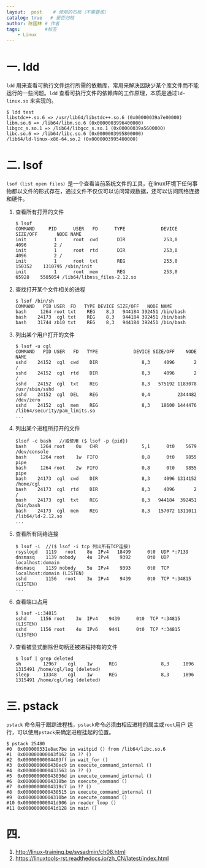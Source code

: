 ```yaml
---
layout:  post    # 使用的布局（不需要改）
catalog: true   # 是否归档
author: 陈国林 # 作者
tags:         #标签
    - Linux
---
```


# 一. ldd
`ldd` 用来查看可执行文件运行所需的依赖库，常用来解决因缺少某个库文件而不能运行的一些问题。`ldd` 查看可执行文件的依赖库的工作原理，本质是通过`ld-linux.so` 来实现的。

```
$ ldd test
libstdc++.so.6 => /usr/lib64/libstdc++.so.6 (0x00000039a7e00000)
libm.so.6 => /lib64/libm.so.6 (0x0000003996400000)
libgcc_s.so.1 => /lib64/libgcc_s.so.1 (0x00000039a5600000)
libc.so.6 => /lib64/libc.so.6 (0x0000003995800000)
/lib64/ld-linux-x86-64.so.2 (0x0000003995400000)
```

# 二. lsof
`lsof（list open files）`是一个查看当前系统文件的工具，在linux环境下任何事物都以文件的形式存在，通过文件不仅仅可以访问常规数据，还可以访问网络连接和硬件。

1. 查看所有打开的文件
   ```
   $ lsof
   COMMAND     PID      USER   FD      TYPE             DEVICE SIZE/OFF       NODE NAME
   init          1      root  cwd       DIR              253,0     4096          2 /
   init          1      root  rtd       DIR              253,0     4096          2 /
   init          1      root  txt       REG              253,0   150352    1310795 /sbin/init
   init          1      root  mem       REG              253,0    65928    5505054 /lib64/libnss_files-2.12.so
   ```
2. 查找打开某个文件相关的进程
   ```
   $ lsof /bin/sh
   COMMAND   PID USER  FD   TYPE DEVICE SIZE/OFF   NODE NAME
   bash     1264 root txt    REG    8,3   944184 392451 /bin/bash
   bash    24173  cgl txt    REG    8,3   944184 392451 /bin/bash
   bash    31744 zb10 txt    REG    8,3   944184 392451 /bin/bash
   ```
3. 列出某个用户打开的文件
   ```
   $ lsof -u cgl
   COMMAND   PID USER   FD   TYPE             DEVICE SIZE/OFF    NODE NAME
   sshd    24152  cgl  cwd    DIR                8,3     4096       2 /
   sshd    24152  cgl  rtd    DIR                8,3     4096       2 /
   sshd    24152  cgl  txt    REG                8,3   575192 1183078 /usr/sbin/sshd
   sshd    24152  cgl  DEL    REG                0,4          2344482 /dev/zero
   sshd    24152  cgl  mem    REG                8,3    18600 1444476 /lib64/security/pam_limits.so
   ...
   ```
4. 列出某个进程所打开的文件
   ```
   $lsof -c bash   //或使用 ($ lsof -p {pid})
   bash     1264 root    0u   CHR                5,1      0t0    5679 /dev/console
   bash     1264 root    1w  FIFO                0,8      0t0    9855 pipe
   bash     1264 root    2w  FIFO                0,8      0t0    9855 pipe
   bash    24173  cgl  cwd    DIR                8,3     4096 1314152 /home/cgl
   bash    24173  cgl  rtd    DIR                8,3     4096       2 /
   bash    24173  cgl  txt    REG                8,3   944184  392451 /bin/bash
   bash    24173  cgl  mem    REG                8,3   157072 1311011 /lib64/ld-2.12.so
   ...
   ```
5. 查看所有网络连接
   ```
   $ lsof -i  //($ lsof -i tcp 列出所有TCP连接)
   rsyslogd   1119   root    8u  IPv4   18499      0t0  UDP *:7139
   dnsmasq    1139 nobody    4u  IPv4    9392      0t0  UDP localhost:domain
   dnsmasq    1139 nobody    5u  IPv4    9393      0t0  TCP localhost:domain (LISTEN)
   sshd       1156   root    3u  IPv4    9439      0t0  TCP *:34815 (LISTEN)
   ...
   ```
6. 查看端口占用
   ```
   $ lsof -i:34815
   sshd     1156 root    3u  IPv4    9439      0t0  TCP *:34815 (LISTEN)
   sshd     1156 root    4u  IPv6    9441      0t0  TCP *:34815 (LISTEN)
   ```
7. 查看被显式删除但句柄还被进程持有的文件
   ```
   $ lsof | grep deleted
   sh        12967    cgl    1w      REG                8,3     1896 1315491 /home/cgl/log (deleted)
   sleep     13348    cgl    1w      REG                8,3     1896 1315491 /home/cgl/log (deleted)
   ```

# 三. pstack
`pstack` 命令用于跟踪进程栈，`pstack`命令必须由相应进程的属主或`root`用户 运行，可以使用`pstack`来确定进程挂起的位置。

```
$ pstack 25480
#0  0x000000331e8ac7be in waitpid () from /lib64/libc.so.6
#1  0x000000000043f162 in ?? ()
#2  0x00000000004403ff in wait_for ()
#3  0x0000000000430ec9 in execute_command_internal ()
#4  0x0000000000433563 in ?? ()
#5  0x000000000043036d in execute_command_internal ()
#6  0x00000000004310be in execute_command ()
#7  0x00000000004319c7 in ?? ()
#8  0x0000000000430515 in execute_command_internal ()
#9  0x00000000004310be in execute_command ()
#10 0x000000000041d906 in reader_loop ()
#11 0x000000000041d128 in main ()
```

# 四. 


1. http://linux-training.be/sysadmin/ch08.html
2. https://linuxtools-rst.readthedocs.io/zh_CN/latest/index.html

